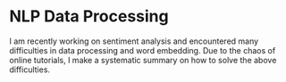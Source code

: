 NLP Data Processing
==

I am recently working on sentiment analysis and encountered many difficulties in data processing and word embedding. Due to the chaos of online tutorials, I make a systematic summary on how to solve the above difficulties.



